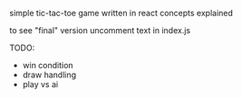 simple tic-tac-toe game written in react concepts explained 

to see "final" version uncomment text in index.js

TODO:
- win condition
- draw handling
- play vs ai
